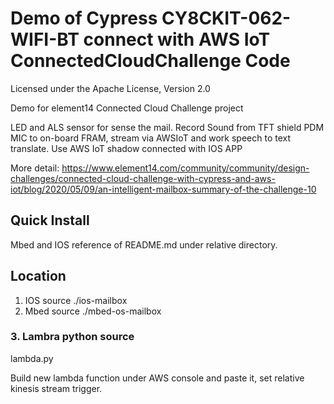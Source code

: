 # Demo of Cypress CY8CKIT-062-WIFI-BT connect with AWS IoT ConnectedCloudChallenge Code

Licensed under the Apache License, Version 2.0
 
Demo for element14  Connected Cloud Challenge project

LED and ALS sensor for sense the mail.
Record Sound from TFT shield PDM MIC to on-board FRAM, stream via AWSIoT and work speech to text translate.
Use AWS IoT shadow connected with IOS APP

More detail: 
https://www.element14.com/community/community/design-challenges/connected-cloud-challenge-with-cypress-and-aws-iot/blog/2020/05/09/an-intelligent-mailbox-summary-of-the-challenge-10

## Quick Install 
Mbed and IOS reference of README.md under relative directory.


## Location
1. IOS source ./ios-mailbox
2. Mbed source ./mbed-os-mailbox

### 3. Lambra python source 
lambda.py

Build new lambda function under AWS console and paste it, set relative kinesis stream trigger.

